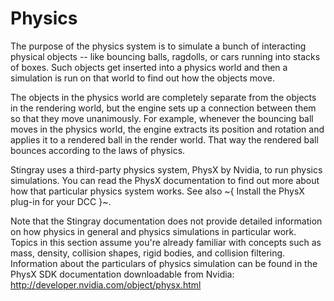 ﻿# Physics

The purpose of the physics system is to simulate a bunch of interacting physical objects -- like bouncing balls, ragdolls, or cars running into stacks of boxes. Such objects get inserted into a physics world and then a simulation is run on that world to find out how the objects move.

The objects in the physics world are completely separate from the objects in the rendering world, but the engine sets up a connection between them so that they move unanimously. For example, whenever the bouncing ball moves in the physics world, the engine extracts its position and rotation and applies it to a rendered ball in the render world. That way the rendered ball bounces according to the laws of physics.

Stingray uses a third-party physics system, PhysX by Nvidia, to run physics simulations. You can read the PhysX documentation to find out more about how that particular physics system works. See also ~{ Install the PhysX plug-in for your DCC }~.

Note that the Stingray documentation does not provide detailed information on how physics in general and physics simulations in particular work. Topics in this section assume you're already familiar with concepts such as mass, density, collision shapes, rigid bodies, and collision filtering. Information about the particulars of physics simulation can be found in the PhysX SDK documentation downloadable from Nvidia:
http://developer.nvidia.com/object/physx.html
